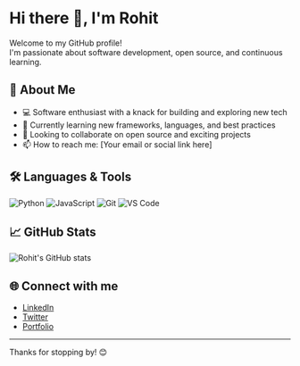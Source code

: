# Hi there 👋, I'm Rohit

Welcome to my GitHub profile!  
I'm passionate about software development, open source, and continuous learning.

## 🚀 About Me

- 💻 Software enthusiast with a knack for building and exploring new tech
- 🌱 Currently learning new frameworks, languages, and best practices
- 🤝 Looking to collaborate on open source and exciting projects
- 📫 How to reach me: [Your email or social link here]

## 🛠️ Languages & Tools

<p>
  <img alt="Python" src="https://img.shields.io/badge/Python-3776AB?logo=python&logoColor=white" />
  <img alt="JavaScript" src="https://img.shields.io/badge/JavaScript-F7DF1E?logo=javascript&logoColor=black" />
  <img alt="Git" src="https://img.shields.io/badge/Git-F05032?logo=git&logoColor=white" />
  <img alt="VS Code" src="https://img.shields.io/badge/VS%20Code-007ACC?logo=visual-studio-code&logoColor=white" />
  <!-- Add more badges for tools and languages you know -->
</p>

## 📈 GitHub Stats

![Rohit's GitHub stats](https://github-readme-stats.vercel.app/api?username=rohit7nkuamr&show_icons=true&theme=default)

<!--
**rohit7nkuamr/rohit7nkuamr** is a ✨ special ✨ repository because its `README.md` (this file) appears on your GitHub profile.
-->


## 🌐 Connect with me

- [LinkedIn](#)
- [Twitter](#)
- [Portfolio](#)

---

Thanks for stopping by! 😊
